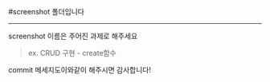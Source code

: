 #screenshot 폴더입니다

- - -
screenshot 이름은 주어진 과제로 해주세요
> ex. CRUD 구현 - create함수

commit 메세지도이와같이 해주시면 감사합니다!

